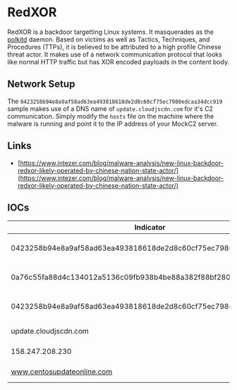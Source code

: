 # RedXOR

RedXOR is a backdoor targetting Linux systems. It masquerades as the [polkitd](https://linux.die.net/man/8/polkitd) daemon. Based on victims as well as Tactics, Techniques, and Procedures (TTPs), it is believed to be attributed to a high profile Chinese threat actor. It makes use of a network communication protocol that looks like normal HTTP traffic but has XOR encoded payloads in the content body.

## Network Setup

The `0423258b94e8a9af58ad63ea493818618de2d8c60cf75ec7980edcaa34dcc919` sample makes use of a DNS name of `update.cloudjscdn.com` for it's C2 communication. Simply modify the `hosts` file on the machine where the malware is running and point it to the IP address of your MockC2 server.

## Links

* [https://www.intezer.com/blog/malware-analysis/new-linux-backdoor-redxor-likely-operated-by-chinese-nation-state-actor/](https://www.intezer.com/blog/malware-analysis/new-linux-backdoor-redxor-likely-operated-by-chinese-nation-state-actor/)

## IOCs

| Indicator                                                        | Type     | Context           |
|------------------------------------------------------------------|----------|-------------------|
| 0423258b94e8a9af58ad63ea493818618de2d8c60cf75ec7980edcaa34dcc919 | SHA256   | RedXOR 64-bit ELF |
| 0a76c55fa88d4c134012a5136c09fb938b4be88a382f88bf2804043253b0559f | SHA256   | RedXOR 64-bit ELF |
| 0423258b94e8a9af58ad63ea493818618de2d8c60cf75ec7980edcaa34dcc919 | SHA256   | RedXOR 64-bit ELF |
| update.cloudjscdn.com                                            | TCP/8080 | RedXOR C2         |
| 158.247.208.230                                                  | TCP/8080 | RedXOR C2         |
| www.centosupdateonline.com                                       | TCP/8080 | RedXOR C2         |

